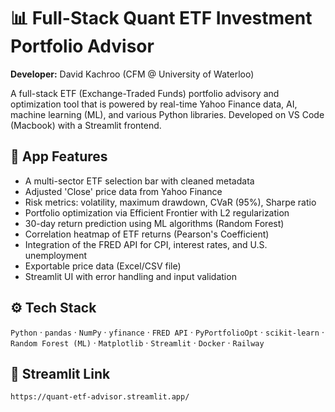 # 📊 Full-Stack Quant ETF Investment Portfolio Advisor

**Developer:** David Kachroo (CFM @ University of Waterloo)

A full-stack ETF (Exchange-Traded Funds) portfolio advisory and optimization tool that is powered by real-time Yahoo Finance data, AI, machine learning (ML), and various Python libraries. Developed on VS Code (Macbook) with a Streamlit frontend.

## 🔧 App Features

- A multi-sector ETF selection bar with cleaned metadata
- Adjusted 'Close' price data from Yahoo Finance
- Risk metrics: volatility, maximum drawdown, CVaR (95%), Sharpe ratio
- Portfolio optimization via Efficient Frontier with L2 regularization
- 30-day return prediction using ML algorithms (Random Forest)
- Correlation heatmap of ETF returns (Pearson's Coefficient)
- Integration of the FRED API for CPI, interest rates, and U.S. unemployment
- Exportable price data (Excel/CSV file)
- Streamlit UI with error handling and input validation

## ⚙️ Tech Stack

`Python` · `pandas` · `NumPy` · `yfinance` · `FRED API` · `PyPortfolioOpt` · `scikit-learn` · `Random Forest (ML)` · `Matplotlib` · `Streamlit` · `Docker` · `Railway`

## 🚀 Streamlit Link

```bash
https://quant-etf-advisor.streamlit.app/
